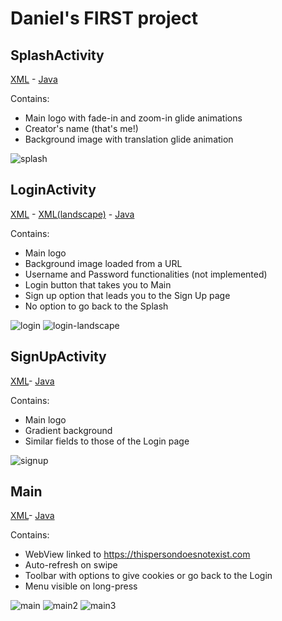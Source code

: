 # Daniel's FIRST project

## SplashActivity
  [XML](https://github.com/Daniel-Mora-Moreno/First/blob/master/app/src/main/res/layout/activity_splash.xml) - [Java](https://github.com/Daniel-Mora-Moreno/First/tree/master/app/src/main/java/com/dmora/first/SplashActivity.java)
  
  Contains:
  * Main logo with fade-in and zoom-in glide animations
  * Creator's name (that's me!)
  * Background image with translation glide animation
  
  ![splash](img/splash.png)
  
## LoginActivity
  [XML](https://github.com/Daniel-Mora-Moreno/First/blob/master/app/src/main/res/layout/activity_login.xml) - [XML(landscape)](https://github.com/Daniel-Mora-Moreno/First/blob/master/app/src/main/res/layout-land/activity_login.xml) - [Java](https://github.com/Daniel-Mora-Moreno/First/tree/master/app/src/main/java/com/dmora/first/LoginActivity.java)
  
  Contains:
  * Main logo
  * Background image loaded from a URL
  * Username and Password functionalities (not implemented)
  * Login button that takes you to Main
  * Sign up option that leads you to the Sign Up page
  * No option to go back to the Splash
  
  ![login](img/login.png)
  ![login-landscape](img/login-landscape.png)

## SignUpActivity
  [XML](https://github.com/Daniel-Mora-Moreno/First/blob/master/app/src/main/res/layout/activity_signup.xml)- [Java](https://github.com/Daniel-Mora-Moreno/First/tree/master/app/src/main/java/com/dmora/first/SignUpActivity.java)

  Contains:
  * Main logo
  * Gradient background
  * Similar fields to those of the Login page

  ![signup](img/signup.png)

## Main
  [XML](https://github.com/Daniel-Mora-Moreno/First/blob/master/app/src/main/res/layout/activity_main.xml)- [Java](https://github.com/Daniel-Mora-Moreno/First/tree/master/app/src/main/java/com/dmora/first/Main.java)

  Contains:
  * WebView linked to https://thispersondoesnotexist.com
  * Auto-refresh on swipe
  * Toolbar with options to give cookies or go back to the Login
  * Menu visible on long-press
  
  ![main](img/main.png)
  ![main2](img/main_menu.png)
  ![main3](img/main_menu2.png)
